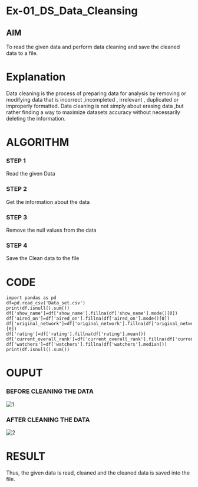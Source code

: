 # Ex-01_DS_Data_Cleansing


## AIM
To read the given data and perform data cleaning and save the cleaned data to a file. 

# Explanation
Data cleaning is the process of preparing data for analysis by removing or modifying data that is incorrect ,incompleted , irrelevant , duplicated or improperly formatted. 
Data cleaning is not simply about erasing data ,but rather finding a way to maximize datasets accuracy without necessarily deleting the information. 

# ALGORITHM
### STEP 1
Read the given Data
### STEP 2
Get the information about the data
### STEP 3
Remove the null values from the data
### STEP 4
Save the Clean data to the file


# CODE
```
import pandas as pd
df=pd.read_csv('Data_set.csv')
print(df.isnull().sum())
df['show_name']=df['show_name'].fillna(df['show_name'].mode()[0])
df['aired_on']=df['aired_on'].fillna(df['aired_on'].mode()[0])
df['original_network']=df['original_network'].fillna(df['original_network'].mode()[0])
df['rating']=df['rating'].fillna(df['rating'].mean())
df['current_overall_rank']=df['current_overall_rank'].fillna(df['current_overall_rank'].median())
df['watchers']=df['watchers'].fillna(df['watchers'].median())
print(df.isnull().sum())
```
# OUPUT
### BEFORE CLEANING THE DATA
![1](https://user-images.githubusercontent.com/102233600/164744452-eb705ab2-2d3d-4dd9-9f19-04ef21b54162.png)


### AFTER CLEANING THE DATA
![2](https://user-images.githubusercontent.com/102233600/164744489-ecd29fd0-3585-48aa-9dcf-7eb37003b9d6.png)


# RESULT
Thus, the given data is read, cleaned and the cleaned data is saved into the file.
